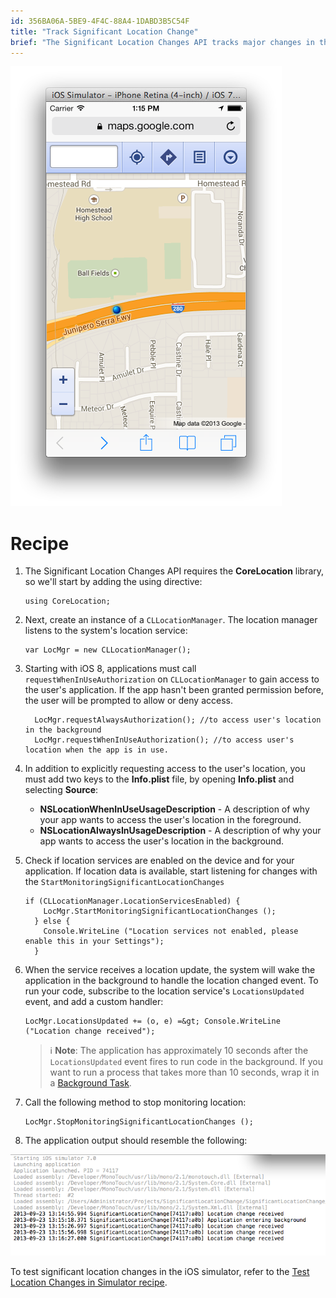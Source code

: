 ```yaml
---
id: 356BA06A-5BE9-4F4C-88A4-1DABD3B5C54F
title: "Track Significant Location Change"
brief: "The Significant Location Changes API tracks major changes in the user's location by keeping track of changes in cell towers. This API requires a device with a cellular radio."
---
```


[ ![](Images/01.png)](Images/01.png)

# Recipe

1. The Significant Location Changes API requires the **CoreLocation** library, so we'll start by adding the using directive:

    ```
    using CoreLocation;
    ```

2. Next, create an instance of a `CLLocationManager`. The location manager listens to the system's location service:

    ```
    var LocMgr = new CLLocationManager();
    ```

3. Starting with iOS 8, applications must call `requestWhenInUseAuthorization` on `CLLocationManager` to gain access to the user's application. If the app hasn't been granted permission before, the user will be prompted to allow or deny access.

    ```
      LocMgr.requestAlwaysAuthorization(); //to access user's location in the background
      LocMgr.requestWhenInUseAuthorization(); //to access user's location when the app is in use.
    ```

4.  In addition to explicitly requesting access to the user's location, you must add two keys to the **Info.plist** file, by opening **Info.plist** and selecting **Source**:

    * **NSLocationWhenInUseUsageDescription** - A description of why your app wants to access the user's location in the foreground.
    * **NSLocationAlwaysInUsageDescription** - A description of why your app wants to access the user's location in the background.

5. Check if location services are enabled on the device and for your application. If location data is available, start listening for changes with the `StartMonitoringSignificantLocationChanges`

    ```
    if (CLLocationManager.LocationServicesEnabled) {
        LocMgr.StartMonitoringSignificantLocationChanges ();
      } else {
        Console.WriteLine ("Location services not enabled, please enable this in your Settings");
      }
    ```

6. When the service receives a location update, the system will wake the application in the background to handle the location changed event. To run your code, subscribe to the location service's `LocationsUpdated` event, and add a custom handler:

    ```
    LocMgr.LocationsUpdated += (o, e) =&gt; Console.WriteLine ("Location change received");
    ```

    > ℹ️ **Note**: The application has approximately 10 seconds after the `LocationsUpdated` event fires to run code in the background. If you want to run a process that takes more than 10 seconds, wrap it in a [Background Task](https://developer.xamarin.com/guides/cross-platform/application_fundamentals/backgrounding/part_3_ios_backgrounding_techniques/ios_backgrounding_with_tasks).

7. Call the following method to stop monitoring location:

    ```
    LocMgr.StopMonitoringSignificantLocationChanges ();
    ```

8. The application output should resemble the following:

![](Images/02.png)

To test significant location changes in the iOS simulator, refer to the [Test Location Changes in Simulator recipe](Recipes/ios/multitasking/test_location_changes_in_simulator).

